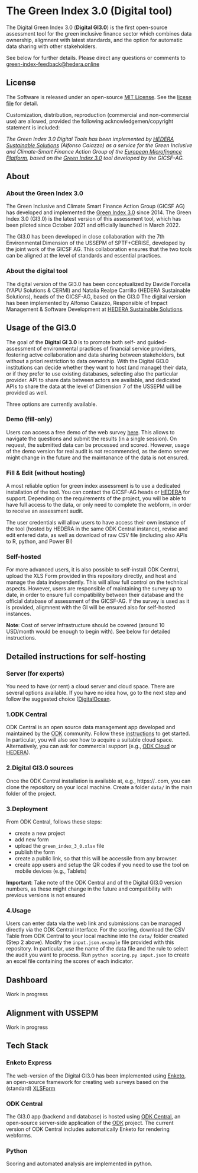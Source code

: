 # The Green Index 3.0 (Digital tool)

The Digital Green Index 3.0 (**Digital GI3.0**) is the first open-source assessment tool for the
green inclusive finance sector which combines data ownership, aligmnent with latest standards, and the option for automatic data sharing with other stakeholders.

See below for further details. Please direct any questions or comments to [green-index-feedback@hedera.online](mailto:green-index-feedback@hedera.online)


## License

The Software is released under an open-source [MIT License](https://opensource.org/licenses/MIT). See the [licese file](https://github.com/HEDERA-PLATFORM/green-index-3.0-digital-tool/blob/master/LICENSE) for detail.

Customization, distribution, reproduction (commercial and non-commercial use) are allowed, provided the following acknowledgemen/copyright statement is included:

*The Green Index 3.0 Digital Tools has been implemented by [HEDERA Sustainable Solutions](https://hedera.online) (Alfonso Caiazzo) as a service for the Green Inclusive and Climate-Smart Finance Action Group of the [European Microfinance Platform](https://e-mfp.eu), based on the [Green Index 3.0](https://www.e-mfp.eu/green-index) tool developed by the GICSF-AG.*


## About

### About the Green Index 3.0

The Green Inclusive and Climate Smart Finance Action Group (GICSF AG) has developed and implemented the [Green Index 3.0](https://www.e-mfp.eu/green-index) since 2014. 
The Green Index 3.0 (GI3.0) is the latest version of this assessment tool, which has been piloted since October 2021 and officially launched in March 2022. 

The GI3.0 has been developed in close collaboration with the 7th Environmental Dimension of the USSEPM of SPTF+CERISE, developed by the joint work of the GICSF AG.
This collaboration ensures that the two tools can be aligned at the level of standards and essential practices.


### About the digital tool

The digital version of the GI3.0 has been conceptualized by Davide Forcella (YAPU Solutions & CERMI) and Natalia Realpe Carrillo (HEDERA Sustainable Solutions), heads of the GICSF-AG, based on the GI3.0 
The digital version has been implemented by Alfonso Caiazzo, Responsible of Impact Management & Software Development at [HEDERA Sustainable Solutions](https://hedera.online).



## Usage of the GI3.0

The goal of the **Digital GI 3.0** is to promote both self- and guided-assessment of environmental practices of financial service providers, fostering actve collaboration and data sharing between stakeholders, but without a priori restriction to data ownership.
With the Digital GI3.0 institutions can decide whether they want to host (and manage) their data, or if they prefer to use existing databases, selecting also the particular provider.
API to share data between actors are available, and dedicated APIs to share the data at the level of Dimension 7 of the USSEPM will be provided as well.

Three options are currently available.

### Demo (fill-only)
Users can access  a free demo of the web survey [here](https://hedera.online/gicsf_ag_tools/try-the-green-index-3-0.html). This allows to navigate the questions
and submit the results (in a single session). On request, the submitted data can be processed and scored. However, usage of the demo version for real audit is not recommended, as the demo server might change in the future and the maintanance of the data is not ensured.

### Fill & Edit (without hosting)
A most reliable option for green index assessment is to use a dedicated installation of the tool. You can contact the GICSF-AG heads or [HEDERA](https://hedera.online) for support.
Depending on the requirements of the project, you will be able to have full access to the data, or only need to complete the webform, in order to receive an assessment audit.

The user credentials will allow users to have access their own instance of the tool (hosted by HEDERA in the same ODK Central instance),
revise and edit entered data, as well as download of raw CSV file (including also APIs to R, python, and Power BI)

### Self-hosted
For more advanced users, it is also possible to self-install ODK Central, upload the XLS Form provided in this repository directly, and host and manage the data independently.
This will allow full control on the technical aspects. However, users are responsible of maintaining the survey up to date, in order to ensure full compatibility between their database and the official database of assessment of the GICSF-AG. 
If the survey is used as it is provided, aligmnent with the GI will be ensured also for self-hosted instances.

**Note**: Cost of server infrastructure should be covered (around 10 USD/month would be enough to begin with). See below for detailed instructions.

## Detailed instructions for self-hosting

### Server (for experts)
You need to have (or rent) a cloud server and cloud space. There are several options available. If you have no idea how, go to the next step and follow the suggested choice
([DigitalOcean](https://digitalocean.com).

### 1.ODK Central
ODK Central is an open source data management app developed and maintained by the
[ODK](https://getodk.org) community. 
Follow these [instructions](https://docs.getodk.org/central-install/) to get started. In particular, you will also see how to acquire a suitable cloud space. 
Alternatively, you can ask for commercial support (e.g., [ODK Cloud](https://getodk.org)
or [HEDERA](https://hedera.online)).

### 2.Digital GI3.0 sources
Once the ODK Central installation is available at, e.g., https://<your-odk-central>.<your-domain>.com, you can clone the repository on your local machine.
Create a folder `data/` in the main folder of the project.

### 3.Deployment
From ODK Central, follows these steps:
- create a new project
- add new form
- upload the `green_index_3_0.xlsx` file
- publish the form
- create a public link, so that this will be accessile from any browser.
- create app users and setup the QR codes if you need to use the tool on mobile devices (e.g., Tablets)

**Important**: Take note of the ODK Central and of the Digital GI3.0 version numbers, as these might change in the future and compatibility with previous versions is not ensured

### 4.Usage

Users can enter data via the web link and submissions can be managed directly via the ODK Central interface. For the scoring, download the CSV Table from ODK Central to your local machine into the `data/` folder created (Step 2 above). Modify the `input.json.example` file provided with this repository. In particular, use the name of the data file and the rule to select the audit you want to process.
Run `python scoring.py input.json` to create an excel file containing the scores of each indicator.



## Dashboard

Work in progress

## Alignment with USSEPM

Work in progress

## Tech Stack

### Enketo Express
The web-version of the Digital GI3.0 has been implemented using [Enketo](https://enketo.org), an open-source framework for creating web surveys
based on the (standard) [XLSForm](https://xlsform.org)

### ODK Central
The GI3.0 app (backend and database) is hosted using [ODK Central](https://docs.getodk.org/central-intro/), an open-source server-side application 
of the [ODK](https://getodk.org/) project. 
The current version of ODK Central includes automatically Enketo for rendering webforms.

### Python
Scoring and automated analysis are implemented in python.


